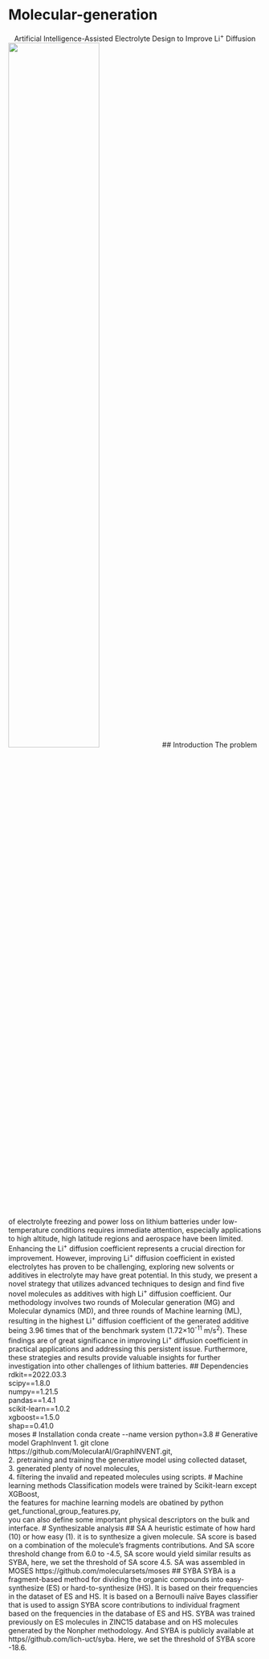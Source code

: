 # Molecular-generation
<center>
Artificial Intelligence-Assisted Electrolyte Design to Improve Li<sup>+</sup> Diffusion<br /></center>

<img decoding="async" src="procedure.bmp" width="60%">
## Introduction
The problem of electrolyte freezing and power loss on lithium batteries under low-temperature conditions requires immediate attention, especially applications to high altitude,
high latitude regions and aerospace have been limited. Enhancing the Li<sup>+</sup> diffusion coefficient represents a crucial direction for improvement. However,
improving Li<sup>+</sup> diffusion coefficient in existed electrolytes has proven to be challenging, exploring new solvents or additives in electrolyte may have great potential. 
In this study, we present a novel strategy that utilizes advanced techniques to design and find five novel molecules as additives with high Li<sup>+</sup> diffusion coefficient. 
Our methodology involves two rounds of Molecular generation (MG) and Molecular dynamics (MD), and three rounds of Machine learning (ML), resulting in the highest Li<sup>+</sup> diffusion 
coefficient of the generated additive being 3.96 times that of the benchmark system (1.72×10<sup>-11</sup> m/s<sup>2</sup>). These findings are of great significance in improving Li<sup>+</sup> 
diffusion coefficient in practical applications and addressing this persistent issue. Furthermore, these strategies and results provide valuable insights for further investigation into other
challenges of lithium batteries. 
## Dependencies
rdkit==2022.03.3<br />
scipy==1.8.0<br />
numpy==1.21.5<br />
pandas==1.4.1<br />
scikit-learn==1.0.2<br />
xgboost==1.5.0<br />
shap==0.41.0<br />
moses
# Installation
conda create --name version python=3.8
# Generative model GraphInvent
1. git clone https://github.com/MolecularAI/GraphINVENT.git,<br />
2. pretraining and training the generative model using collected dataset, <br />
3. generated plenty of novel molecules, <br />
4. filtering the invalid and repeated molecules using scripts.
# Machine learning methods
Classification models were trained by Scikit-learn except XGBoost,<br />
the features for machine learning models are obatined by python get_functional_group_features.py,<br />
you can also define some important physical descriptors on the bulk and interface.
# Synthesizable analysis
## SA
A heuristic estimate of how hard (10) or how easy (1). it is to synthesize a given molecule. SA score is based on a combination of the molecule’s fragments contributions.
And SA score threshold change from 6.0 to -4.5, SA score would yield similar results as SYBA, here, we set the threshold of SA score 4.5. SA was assembled in MOSES https://github.com/molecularsets/moses
## SYBA
SYBA is a fragment-based method for dividing the organic compounds into easy-synthesize (ES) or hard-to-synthesize (HS).
It is based on their frequencies in the dataset of ES and HS. It is based on a Bernoulli naïve Bayes classifier that is used to assign SYBA score contributions to individual
fragment based on the frequencies in the database of ES and HS. SYBA was trained previously on ES molecules in ZINC15 database and on HS molecules generated by
the Nonpher methodology. And SYBA is publicly available at https//github.com/lich-uct/syba. 
Here, we set the threshold of SYBA score -18.6. <br />

